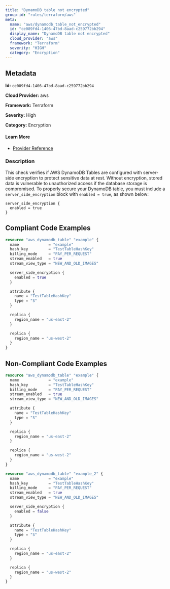 ```yaml
---
title: "DynamoDB table not encrypted"
group-id: "rules/terraform/aws"
meta:
  name: "aws/dynamodb_table_not_encrypted"
  id: "ce089fd4-1406-47bd-8aad-c259772bb294"
  display_name: "DynamoDB table not encrypted"
  cloud_provider: "aws"
  framework: "Terraform"
  severity: "HIGH"
  category: "Encryption"
---
```

## Metadata

**Id:** `ce089fd4-1406-47bd-8aad-c259772bb294`

**Cloud Provider:** aws

**Framework:** Terraform

**Severity:** High

**Category:** Encryption

#### Learn More

 - [Provider Reference](https://registry.terraform.io/providers/hashicorp/aws/latest/docs/resources/dynamodb_table#server_side_encryption)

### Description

 This check verifies if AWS DynamoDB Tables are configured with server-side encryption to protect sensitive data at rest. Without encryption, stored data is vulnerable to unauthorized access if the database storage is compromised. To properly secure your DynamoDB table, you must include a `server_side_encryption` block with `enabled = true`, as shown below:

```
server_side_encryption {
  enabled = true
}
```


## Compliant Code Examples
```terraform
resource "aws_dynamodb_table" "example" {
  name             = "example"
  hash_key         = "TestTableHashKey"
  billing_mode     = "PAY_PER_REQUEST"
  stream_enabled   = true
  stream_view_type = "NEW_AND_OLD_IMAGES"

  server_side_encryption {
    enabled = true
  }

  attribute {
    name = "TestTableHashKey"
    type = "S"
  }

  replica {
    region_name = "us-east-2"
  }

  replica {
    region_name = "us-west-2"
  }
}

```
## Non-Compliant Code Examples
```terraform
resource "aws_dynamodb_table" "example" {
  name             = "example"
  hash_key         = "TestTableHashKey"
  billing_mode     = "PAY_PER_REQUEST"
  stream_enabled   = true
  stream_view_type = "NEW_AND_OLD_IMAGES"

  attribute {
    name = "TestTableHashKey"
    type = "S"
  }

  replica {
    region_name = "us-east-2"
  }

  replica {
    region_name = "us-west-2"
  }
}

resource "aws_dynamodb_table" "example_2" {
  name             = "example"
  hash_key         = "TestTableHashKey"
  billing_mode     = "PAY_PER_REQUEST"
  stream_enabled   = true
  stream_view_type = "NEW_AND_OLD_IMAGES"

  server_side_encryption {
    enabled = false
  }

  attribute {
    name = "TestTableHashKey"
    type = "S"
  }

  replica {
    region_name = "us-east-2"
  }

  replica {
    region_name = "us-west-2"
  }
}

```